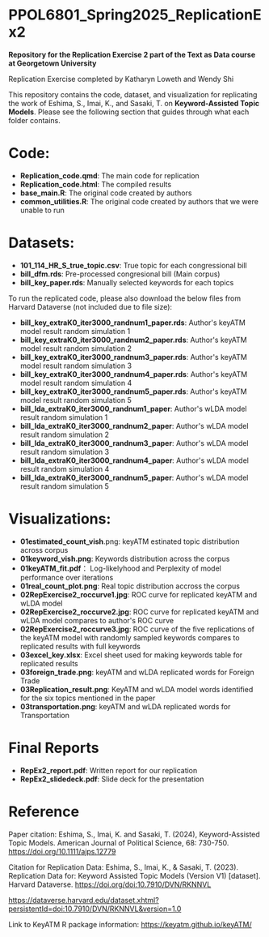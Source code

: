 # PPOL6801_Spring2025_ReplicationEx2
**Repository for the Replication Exercise 2 part of the Text as Data course at Georgetown University**

Replication Exercise completed by Katharyn Loweth and Wendy Shi 

This repository contains the code, dataset, and visualization for replicating the work of Eshima, S., Imai, K., and Sasaki, T. on **Keyword-Assisted Topic Models**. Please see the following section that guides through what each folder contains. 

# Code:
- **Replication_code.qmd**: The main code for replication
- **Replication_code.html**: The compiled results
- **base_main.R**: The original code created by authors
- **common_utilities.R**: The original code created by authors that we were unable to run

# Datasets:
- **101_114_HR_S_true_topic.csv**: True topic for each congressional bill
- **bill_dfm.rds**: Pre-processed congresional bill (Main corpus)
- **bill_key_paper.rds**: Manually selected keywords for each topics

To run the replicated code, please also download the below files from Harvard Dataverse (not included due to file size):
- **bill_key_extraK0_iter3000_randnum1_paper.rds**: Author's keyATM model result random simulation 1
- **bill_key_extraK0_iter3000_randnum2_paper.rds**: Author's keyATM model result random simulation 2
- **bill_key_extraK0_iter3000_randnum3_paper.rds**: Author's keyATM model result random simulation 3
- **bill_key_extraK0_iter3000_randnum4_paper.rds**: Author's keyATM model result random simulation 4
- **bill_key_extraK0_iter3000_randnum5_paper.rds**: Author's keyATM model result random simulation 5
- **bill_lda_extraK0_iter3000_randnum1_paper**: Author's wLDA model result random simulation 1
- **bill_lda_extraK0_iter3000_randnum2_paper**: Author's wLDA model result random simulation 2
- **bill_lda_extraK0_iter3000_randnum3_paper**: Author's wLDA model result random simulation 3
- **bill_lda_extraK0_iter3000_randnum4_paper**: Author's wLDA model result random simulation 4
- **bill_lda_extraK0_iter3000_randnum5_paper**: Author's wLDA model result random simulation 5
  

# Visualizations:
- **01estimated_count_vish**.png: keyATM estinated topic distribution across corpus 
- **01keyword_vish.png**: Keywords distribution across the corpus
- **01keyATM_fit.pdf**： Log-likelyhood and Perplexity of model performance over iterations
- **01real_count_plot.png**: Real topic distribution accross the corpus
- **02RepExercise2_roccurve1.jpg**: ROC curve for replicated keyATM and wLDA model
- **02RepExercise2_roccurve2.jpg**: ROC curve for replicated keyATM and wLDA model compares to author's ROC curve
- **02RepExercise2_roccurve3.jpg**: ROC curve of the five replications of the keyATM model with randomly sampled keywords compares to replicated results with full keywords
- **03excel_key.xlsx**: Excel sheet used for making keywords table for replicated results
- **03foreign_trade.png**: keyATM and wLDA replicated words for Foreign Trade
- **03Replication_result.png**: KeyATM and wLDA model words identified for the six topics mentioned in the paper
- **03transportation.png**: keyATM and wLDA replicated words for Transportation

# Final Reports
- **RepEx2_report.pdf**: Written report for our replication
- **RepEx2_slidedeck.pdf**: Slide deck for the presentation

# Reference

Paper citation: Eshima, S., Imai, K. and Sasaki, T. (2024), Keyword-Assisted Topic Models. American Journal of Political Science, 68: 730-750. https://doi.org/10.1111/ajps.12779

Citation for Replication Data: Eshima, S., Imai, K., & Sasaki, T. (2023). Replication Data for: Keyword Assisted Topic Models (Version V1) [dataset]. Harvard Dataverse. https://doi.org/doi:10.7910/DVN/RKNNVL

https://dataverse.harvard.edu/dataset.xhtml?persistentId=doi:10.7910/DVN/RKNNVL&version=1.0

Link to KeyATM R package information: https://keyatm.github.io/keyATM/
